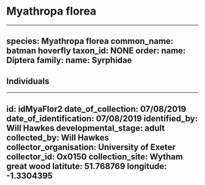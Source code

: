 # Myathropa florea

---
species: Myathropa florea
common_name: batman hoverfly
taxon_id: NONE
order:
  name: Diptera
family:
  name: Syrphidae
---

## Individuals

---
id: idMyaFlor2
date_of_collection: 07/08/2019
date_of_identification: 07/08/2019
identified_by: Will Hawkes
developmental_stage: adult
collected_by: Will Hawkes
collector_organisation: University of Exeter
collector_id: Ox0150
collection_site: Wytham great wood
latitute: 51.768769
longitude: -1.3304395
---
